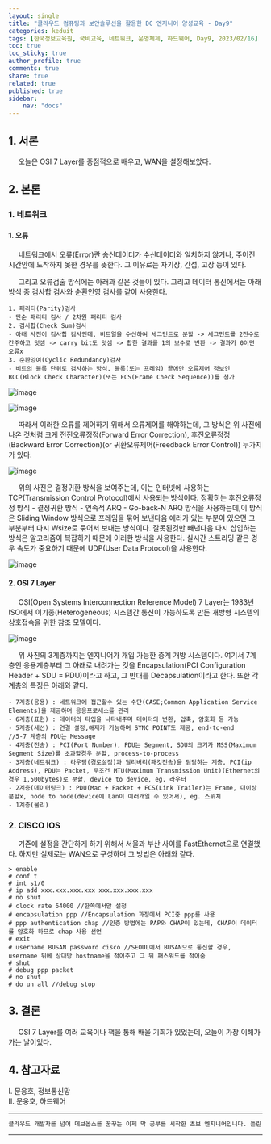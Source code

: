 ```yaml
---
layout: single
title: "클라우드 컴퓨팅과 보안솔루션을 활용한 DC 엔지니어 양성교육 - Day9"
categories: keduit
tags: [한국정보교육원, 국비교육, 네트워크, 운영체제, 하드웨어, Day9, 2023/02/16]
toc: true
toc_sticky: true
author_profile: true
comments: true
share: true
related: true
published: true
sidebar: 
    nav: "docs"
---
```


## 1. 서론  

&nbsp;&nbsp;&nbsp;&nbsp; 오늘은 OSI 7 Layer를 중점적으로 배우고, WAN을 설정해보았다.

## 2. 본론  

### 1. 네트워크   

#### 1. 오류

&nbsp;&nbsp;&nbsp;&nbsp; 네트워크에서 오류(Error)란 송신데이터가 수신데이터와 일치하지 않거나, 주어진 시간안에 도착하지 못한 경우를 뜻한다. 그 이유로는 자기장, 간섭, 고장 등이 있다.

&nbsp;&nbsp;&nbsp;&nbsp; 그리고 오류검출 방식에는 아래과 같은 것들이 있다. 그리고 데이터 통신에서는 아래 방식 중 검사합 검사와 순환인영 검사를 같이 사용한다.

```
1. 패리티(Parity)검사
- 단순 패리티 검사 / 2차원 패리티 검사
2. 검사합(Check Sum)검사
- 아래 사진이 검사합 검사인데, 비트열을 수신하여 세그먼트로 분할 -> 세그먼트를 2진수로 간주하고 덧셈 -> carry bit도 덧셈 -> 합한 결과를 1의 보수로 변환 -> 결과가 0이면 오류x
3. 순환잉여(Cyclic Redundancy)검사 
- 비트의 블록 단위로 검사하는 방식. 블록(또는 프레임) 끝에만 오류제어 정보인 BCC(Block Check Character)(또는 FCS(Frame Check Sequence))를 첨가
```

![image](https://user-images.githubusercontent.com/124491456/219241462-cd15e010-3825-43d8-b1e8-57cbab4d2ef7.png)

![image](https://user-images.githubusercontent.com/124491456/219227112-a8c9a23f-23ac-4aba-b491-638d65db1068.png)

&nbsp;&nbsp;&nbsp;&nbsp; 따라서 이러한 오류를 제어하기 위해서 오류제어를 해야하는데, 그 방식은 위 사진에 나온 것처럼 크게 전진오류정정(Forward Error Correction), 후진오류정정(Backward Error Correction)(or 귀환오류제어(Freedback Error Control)) 두가지가 있다.

![image](https://user-images.githubusercontent.com/124491456/219227439-adb33c24-5f46-4bdc-93ac-94e8684de55e.png)

&nbsp;&nbsp;&nbsp;&nbsp; 위의 사진은 결정귀환 방식을 보여주는데, 이는 인터넷에 사용하는 TCP(Transmission Control Protocol)에서 사용되는 방식이다. 정확히는 후진오류정정 방식 - 결정귀환 방식 - 연속적 ARQ - Go-back-N ARQ 방식을 사용하는데,이 방식은 Sliding Window 방식으로 프레임을 묶어 보낸다음 에러가 있는 부분이 있으면 그 부분부터 다시 Wsize로 묶어서 보내는 방식이다. 잘못된것만 빼낸다음 다시 삽입하는 방식은 알고리즘이 복잡하기 때문에 이러한 방식을 사용한다. 실시간 스트리밍 같은 경우 속도가 중요하기 때문에 UDP(User Data Protocol)을 사용한다. 

![image](https://user-images.githubusercontent.com/124491456/219247020-c04cb95e-8850-4a98-a9e1-52290f8d5583.png)

#### 2. OSI 7 Layer

&nbsp;&nbsp;&nbsp;&nbsp; OSI(Open Systems Interconnection Reference Model) 7 Layer는 1983년 ISO에서 이기종(Heterogeneous) 시스템간 통신이 가능하도록 만든 개방형 시스템의 상호접속을 위한 참조 모델이다.

![image](https://user-images.githubusercontent.com/124491456/226091798-902f173c-0d4a-4a68-9c19-3a371dd878b2.png)

&nbsp;&nbsp;&nbsp;&nbsp; 위 사진의 3계층까지는 엔지니어가 개입 가능한 중계 개방 시스템이다. 여기서 7계층인 응용계층부터 그 아래로 내려가는 것을 Encapsulation(PCI Configuration Header + SDU = PDU)이라고 하고, 그 반대를 Decapsulation이라고 한다. 또한 각 계층의 특징은 아래와 같다.

```
- 7계층(응용) : 네트워크에 접근할수 있는 수단(CASE;Common Application Service Elements)을 제공하며 응용프로세스를 관리 
- 6계층(표현) : 데이터의 타입을 나타내주며 데이터의 변환, 압축, 암호화 등 가능
- 5계층(세션) : 연결 설정,해제가 가능하며 SYNC POINT도 제공, end-to-end
//5-7 계층의 PDU는 Message
- 4계층(전송) : PCI(Port Number), PDU는 Segment, SDU의 크기가 MSS(Maximum Segment Size)를 초과할경우 분할, process-to-process
- 3계층(네트워크) : 라우팅(경로설정)과 딜리버리(패킷전송)을 담당하는 계층, PCI(ip Address), PDU는 Packet, 무조건 MTU(Maximum Transmission Unit)(Ethernet의 경우 1,500bytes)로 분할, device to device, eg. 라우터
- 2계층(데이터링크) : PDU(Mac + Packet + FCS(Link Trailer)는 Frame, 더이상 분할x, node to node(device에 Lan이 여러개일 수 있어서), eg. 스위치
- 1계층(물리)
```

### 2. CISCO IOS   

&nbsp;&nbsp;&nbsp;&nbsp; 기존에 설정을 간단하게 하기 위해서 서울과 부산 사이를 FastEthernet으로 연결했다. 하지만 실제로는 WAN으로 구성하며 그 방법은 아래와 같다.

```
> enable
# conf t
# int s1/0
# ip add xxx.xxx.xxx.xxx xxx.xxx.xxx.xxx
# no shut
# clock rate 64000 //한쪽에서만 설정
# encapsulation ppp //Encapsulation 과정에서 PCI중 ppp를 사용
# ppp authentication chap //인증 방법에는 PAP와 CHAP이 있는데, CHAP이 데이터를 암호화 하므로 chap 사용 선언
# exit
# username BUSAN password cisco //SEOUL에서 BUSAN으로 통신할 경우, username 뒤에 상대방 hostname을 적어주고 그 뒤 패스워드를 적어줌
# shut
# debug ppp packet
# no shut
# do un all //debug stop
```

## 3. 결론  

&nbsp;&nbsp;&nbsp;&nbsp; OSI 7 Layer를 여러 교육이나 책을 통해 배울 기회가 있었는데, 오늘이 가장 이해가 가는 날이었다.

## 4. 참고자료  

Ⅰ. 문웅호, 정보통신망   
Ⅱ. 문웅호, 하드웨어

---

```bash
클라우드 개발자를 넘어 데브옵스를 꿈꾸는 이제 막 공부를 시작한 초보 엔지니어입니다. 틀린 점이 있으면 친절하게 댓글 부탁드립니다. :)
```

---

